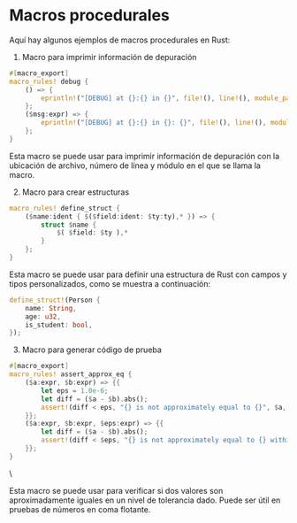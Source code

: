 # Macros procedurales

Aquí hay algunos ejemplos de macros procedurales en Rust:

1. Macro para imprimir información de depuración

```rust
#[macro_export]
macro_rules! debug {
    () => {
        eprintln!("[DEBUG] at {}:{} in {}", file!(), line!(), module_path!());
    };
    ($msg:expr) => {
        eprintln!("[DEBUG] at {}:{} in {}: {}", file!(), line!(), module_path!(), $msg);
    };
}
```

Esta macro se puede usar para imprimir información de depuración con la ubicación de archivo, número de línea y módulo en el que se llama la macro.

2. Macro para crear estructuras

```rust
macro_rules! define_struct {
    ($name:ident { $($field:ident: $ty:ty),* }) => {
        struct $name {
            $( $field: $ty ),*
        }
    };
}
```

Esta macro se puede usar para definir una estructura de Rust con campos y tipos personalizados, como se muestra a continuación:

```rust
define_struct!(Person {
    name: String,
    age: u32,
    is_student: bool,
});
```

3. Macro para generar código de prueba

```rust
#[macro_export]
macro_rules! assert_approx_eq {
    ($a:expr, $b:expr) => {{
        let eps = 1.0e-6;
        let diff = ($a - $b).abs();
        assert!(diff < eps, "{} is not approximately equal to {}", $a, $b);
    }};
    ($a:expr, $b:expr, $eps:expr) => {{
        let diff = ($a - $b).abs();
        assert!(diff < $eps, "{} is not approximately equal to {} within an epsilon of {}", $a, $b, $eps);
    }};
}
```

\


Esta macro se puede usar para verificar si dos valores son aproximadamente iguales en un nivel de tolerancia dado. Puede ser útil en pruebas de números en coma flotante.
